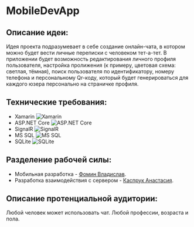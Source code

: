 # MobileDevApp

## Описание идеи: ##
Идея проекта подразумевает в себе создание онлайн-чата, в котором можно будет вести личные переписки с человеком тет-а-тет. В приложении будет возможность редактирования личного профиля пользователя, настройка пролижения (к примеру, цветовая схема: светлая, тёмная), поиск пользователя по идентификатору, номеру телефона и персональному Qr-коду, который будет генерироваться для каждого юзера персонально на страничке профиля.

## Технические требования: ##
* Xamarin ![Xamarin](https://chocolatey.org/content/packageimages/microsoft-build-tools-2013.2013.1.png "Xamarin")
* ASP.NET Core ![ASP.NET Core](https://blog.tedd.no/wp-content/uploads/2019/06/128-Bitmap-BIG_ASP.NET-Core-MVC-Logo_2colors_Square_RGB.png "ASP.NET Core")
* SignalR ![SignalR](https://miro.medium.com/max/2400/0*ILbItnzDfSZhZwSn.png "SignalR")
* MS SQL ![MS SQL](https://cdn.iconscout.com/icon/free/png-256/sql-4-190807.png "MS SQL")
* SQLite ![SQLite](https://s3.us-east-2.amazonaws.com/upload-icon/uploads/icons/png/946338781551952108-256.png "SQLite")
  
## Разделение рабочей силы: ##
* Мобильная разработка - [Фомин Владислав](https://github.com/FominVlad "Фомин Владислав").
* Разработка взаимодействия с сервером - [Каспрук Анастасия](https://github.com/KasprukNastia "Каспрук Анастасия").
  
## Описание протенциальной аудитории: ##
Любой человек может использовать чат. Любой профессии, возраста и пола.
